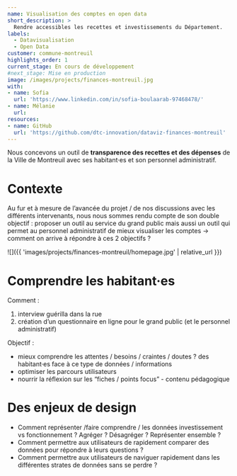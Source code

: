 ```yaml
---
name: Visualisation des comptes en open data
short_description: >
  Rendre accessibles les recettes et investissements du Département.
labels:
  - Datavisualisation
  - Open Data
customer: commune-montreuil
highlights_order: 1
current_stage: En cours de développement
#next_stage: Mise en production
image: /images/projects/finances-montreuil.jpg
with:
- name: Sofia
  url: 'https://www.linkedin.com/in/sofia-boulaarab-97468478/'
- name: Mélanie
  url:
resources:
- name: GitHub
  url: 'https://github.com/dtc-innovation/dataviz-finances-montreuil'
---
```


Nous concevons un outil de **transparence des recettes et des dépenses** de la Ville de Montreuil avec ses habitant·es et son personnel administratif.

# Contexte

Au fur et à mesure de l’avancée du projet / de nos discussions avec les différents intervenants, nous nous sommes rendu compte de son double objectif : proposer un outil au service du grand public mais aussi un outil qui permet au personnel administratif de mieux visualiser les comptes
-> comment on arrive à répondre à ces 2 objectifs ?

![]({{ 'images/projects/finances-montreuil/homepage.jpg' | relative_url }})

# Comprendre les habitant·es

Comment :
1. interview guérilla dans la rue
2. création d’un questionnaire en ligne pour le grand public (et le personnel administratif)

Objectif :
- mieux comprendre les attentes / besoins / craintes / doutes ? des habitant·es face à ce type de données / informations
- optimiser les parcours utilisateurs
- nourrir la réflexion sur les “fiches / points focus” - contenu pédagogique


# Des enjeux de design
- Comment représenter /faire comprendre / les données investissement vs fonctionnement ? Agréger ? Désagréger ? Représenter ensemble ?
- Comment permettre aux utilisateurs de rapidement comparer des données pour répondre à leurs questions ?
- Comment permettre aux utilisateurs de naviguer rapidement dans les différentes strates de données sans se perdre ?
